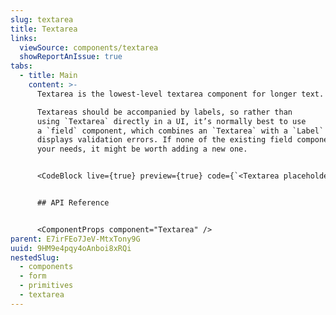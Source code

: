 ```yaml
---
slug: textarea
title: Textarea
links:
  viewSource: components/textarea
  showReportAnIssue: true
tabs:
  - title: Main
    content: >-
      Textarea is the lowest-level textarea component for longer text.

      Textareas should be accompanied by labels, so rather than
      using `Textarea` directly in a UI, it’s normally best to use
      a `field` component, which combines an `Textarea` with a `Label` and
      displays validation errors. If none of the existing field components suit
      your needs, it might be worth adding a new one.


      <CodeBlock live={true} preview={true} code={`<Textarea placeholder="Placeholder text" css={{ width: 340 }} />`} language={"tsx"} />


      ## API Reference


      <ComponentProps component="Textarea" />
parent: E7irFEo7JeV-MtxTony9G
uuid: 9HM9e4pqy4oAnboi8xRQi
nestedSlug:
  - components
  - form
  - primitives
  - textarea
---
```


